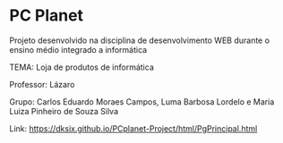 # PC Planet 
Projeto desenvolvido na disciplina de desenvolvimento WEB durante o ensino médio integrado a informática

TEMA: Loja de produtos de informática

Professor: Lázaro

Grupo: Carlos Eduardo Moraes Campos, Luma Barbosa Lordelo e Maria Luiza Pinheiro de Souza Silva 

Link: https://dksix.github.io/PCplanet-Project/html/PgPrincipal.html
